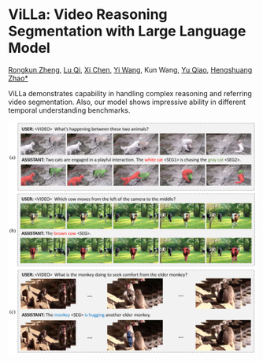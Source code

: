 # ViLLa: Video Reasoning Segmentation with Large Language Model

[Rongkun Zheng](https://rkzheng99.github.io), [Lu Qi](http://luqi.info/), [Xi Chen](https://xavierchen34.github.io/), [Yi Wang](https://shepnerd.github.io/), Kun Wang, [Yu Qiao](https://scholar.google.com/citations?user=gFtI-8QAAAAJ&hl=zh-CN&oi=ao), [Hengshuang Zhao*](https://hszhao.github.io/)

ViLLa demonstrates capability in handling complex reasoning and referring video segmentation. Also, our model shows impressive ability in different temporal understanding benchmarks.

![image](https://github.com/rkzheng99/ViLLa/blob/rkzheng99-patch-1/pics/teaser.png)
